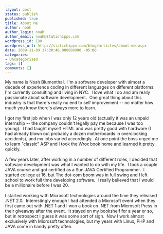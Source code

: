 ```yaml
---
layout: post
status: publish
published: true
title: About Me
author: noah
author_login: noah
author_email: noah@statichippo.com
wordpress_id: 190
wordpress_url: http://statichippo.com/blog/articles/about-me.aspx
date: 2009-11-09 17:20:48.000000000 -05:00
categories:
- Uncategorized
tags: []
comments: []
---
```

My name is Noah Blumenthal.&nbsp; I'm a software developer with almost a decade of experience coding in different languages on different platforms.&nbsp; I'm currently consulting and living in NYC.&nbsp; I love what I do and am really passionate about software development.&nbsp; One great thing about this industry is that there's really no end to self improvement -- no matter how much you know there's always more to learn.<br />
<br />
I got my first job when I was only 12 years old (actually it was an unpaid internship -- the company couldn't legally pay me because I was too young).&nbsp; I had taught myself HTML and was pretty good with hardware (I had already blown out probably a dozen motherboards in overclocking accidents), and my jobs varied accordingly.&nbsp; At one point the boss urged me to learn "classic" ASP and I took the Wrox book home and learned it pretty quickly.<br />
<br />
A few years later, after working in a number of different roles, I decided that software development was what I wanted to do with my life.&nbsp; I took a couple JAVA course and got certified as a Sun JAVA Certified Programmer.&nbsp; I started college at 16, but The dot-com boom was in full swing and I left school to work full time developing software.&nbsp; I really believed that I would be a millionaire before I was 20.<br />
<br />
I started working with Microsoft technologies around the time they released .NET 2.0.&nbsp; Interestingly enough I had attended a Microsoft event when they first came out with .NET 1 and I won a book on .NET from Microsoft Press in their giveaway after the event.&nbsp; It stayed on my bookshelf for a year or so, but in retrospect I guess it was some sort of sign.&nbsp; Now I work almost exclusively with Microsoft technologies, but my years with Linux, PHP and JAVA come in handy pretty often.
